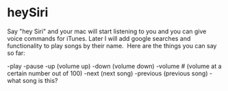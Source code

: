 # heySiri
Say "hey Siri" and your mac will start listening to you and you can give voice commands for iTunes. Later I will add google searches and functionality to play songs by their name.&nbsp; 
Here are the things you can say so far:&nbsp; 

-play
-pause
-up                       (volume up)
-down                     (volume down)
-volume #                 (volume at a certain number out of 100)
-next                     (next song)
-previous                 (previous song)
-what song is this?  
